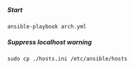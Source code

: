 ##### Start

`ansible-playbook arch.yml`

##### Suppress localhost warning

`sudo cp ./hosts.ini /etc/ansible/hosts`
